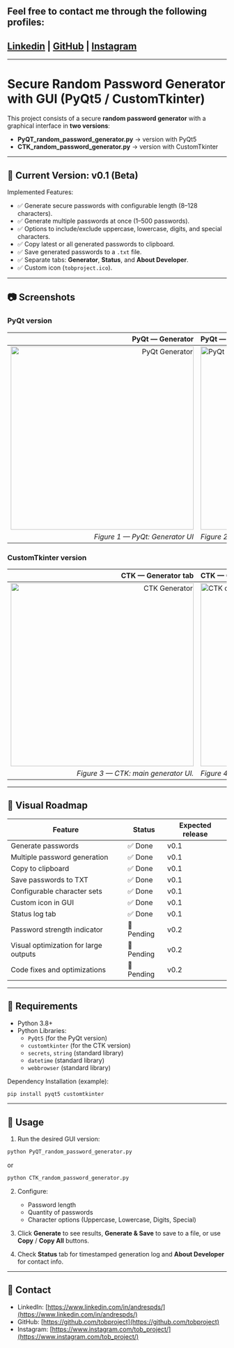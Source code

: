 ## Feel free to contact me through the following profiles:

## [Linkedin](https://www.linkedin.com/in/andrespds/) | [GitHub](https://github.com/tobproject) | [Instagram](https://www.instagram.com/tob_project/)

---

# Secure Random Password Generator with GUI (PyQt5 / CustomTkinter)

This project consists of a secure **random password generator** with a graphical interface in **two versions**:

- **PyQT_random_password_generator.py** → version with PyQt5
- **CTK_random_password_generator.py** → version with CustomTkinter

---

## 📌 Current Version: **v0.1 (Beta)**

Implemented Features:
- ✅ Generate secure passwords with configurable length (8–128 characters).
- ✅ Generate multiple passwords at once (1–500 passwords).
- ✅ Options to include/exclude uppercase, lowercase, digits, and special characters.
- ✅ Copy latest or all generated passwords to clipboard.
- ✅ Save generated passwords to a `.txt` file.
- ✅ Separate tabs: **Generator**, **Status**, and **About Developer**.
- ✅ Custom icon (`tobproject.ico`).

---

## 📷 Screenshots

### PyQt version
<div align="center">

| PyQt — Generator | PyQt — Status & About |
|---:|:---|
| <img src="assets/screenshots/PyQt_pwgen_1.png" alt="PyQt Generator" width="420"/> | <img src="assets/screenshots/PyQt_pwgen_2.png" alt="PyQt Status & About" width="420"/> |
| *Figure 1 — PyQt: Generator UI* | *Figure 2 — PyQt: Status log & About tabs* |

</div>

### CustomTkinter version
<div align="center">

| CTK — Generator tab | CTK — Copied to clipboard pop-up |
|---:|:---|
| <img src="assets/screenshots/CTK_screenshot_1.png" alt="CTK Generator" width="420"/> | <img src="assets/screenshots/CTK_screenshot_2.png" alt="CTK copied to clipboard" width="420"/> |
| *Figure 3 — CTK: main generator UI.* | *Figure 4 — CTK: Copied to clipboard pop-up.* |

</div>

---

## 📌 Visual Roadmap

| Feature | Status | Expected release |
|----------------------------------------|----------|------------------|
| Generate passwords | ✅ Done | v0.1 |
| Multiple password generation | ✅ Done | v0.1 |
| Copy to clipboard | ✅ Done | v0.1 |
| Save passwords to TXT | ✅ Done | v0.1 |
| Configurable character sets | ✅ Done | v0.1 |
| Custom icon in GUI | ✅ Done | v0.1 |
| Status log tab | ✅ Done | v0.1 |
| Password strength indicator | 🚧 Pending | v0.2 |
| Visual optimization for large outputs | 🚧 Pending | v0.2 |
| Code fixes and optimizations | 🚧 Pending | v0.2 |

---

## 🔧 Requirements

- Python 3.8+
- Python Libraries:
  - `PyQt5` (for the PyQt version)
  - `customtkinter` (for the CTK version)
  - `secrets`, `string` (standard library)
  - `datetime` (standard library)
  - `webbrowser` (standard library)

Dependency Installation (example):
```bash
pip install pyqt5 customtkinter
```

---

## 📌 Usage

1. Run the desired GUI version:
```bash
python PyQT_random_password_generator.py
```
or
```bash
python CTK_random_password_generator.py
```

2. Configure:
   - Password length
   - Quantity of passwords
   - Character options (Uppercase, Lowercase, Digits, Special)

3. Click **Generate** to see results, **Generate & Save** to save to a file, or use **Copy** / **Copy All** buttons.

4. Check **Status** tab for timestamped generation log and **About Developer** for contact info.

---

## 🔗 Contact

- LinkedIn: [https://www.linkedin.com/in/andrespds/](https://www.linkedin.com/in/andrespds/)
- GitHub: [https://github.com/tobproject](https://github.com/tobproject)
- Instagram: [https://www.instagram.com/tob_project/](https://www.instagram.com/tob_project/)

